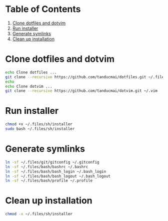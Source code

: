 # Table of Contents

1. [Clone dotfiles and dotvim](#clone-dotfiles-and-dotvim)
1. [Run installer](#run-installer)
1. [Generate symlinks](#generate-symlinks)
1. [Clean up installation](#clean-up-installation)

# Clone dotfiles and dotvim

```bash
echo Clone dotfiles ...
git clone --recursive https://github.com/tanducmai/dotfiles.git ~/.files
echo
echo Clone dotvim ...
git clone --recursive https://github.com/tanducmai/dotvim.git ~/.vim
```

# Run installer

```bash
chmod +x ~/.files/sh/installer
sudo bash ~/.files/sh/installer
```

# Generate symlinks

```bash
ln -sf ~/.files/git/gitconfig ~/.gitconfig
ln -sf ~/.files/bash/bashrc ~/.bashrc
ln -sf ~/.files/bash/bash_login ~/.bash_login
ln -sf ~/.files/bash/bash_logout ~/.bash_logout
ln -sf ~/.files/bash/profile ~/.profile
```

# Clean up installation

```bash
chmod -x ~/.files/sh/installer
```
